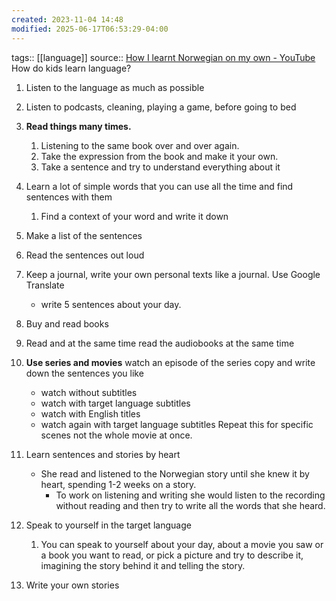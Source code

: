 ```yaml
---
created: 2023-11-04 14:48
modified: 2025-06-17T06:53:29-04:00
---
```

tags::  [[language]]
source::  [How I learnt Norwegian on my own - YouTube](https://www.youtube.com/watch?v=uWQYqcFX8JE)
How do kids learn language?
1. Listen to the language as much as possible
2. Listen to podcasts, cleaning, playing a game, before going to bed
3. **Read things many times.**
	1. Listening to the same book over and over again.
	2. Take the expression from the book and make it your own.
	3. Take a sentence and try to understand everything about it
4. Learn a lot of simple words that you can use all the time and find sentences with them
	1. Find a context of your word and write it down
5. Make a list of the sentences
6. Read the sentences out loud
7. Keep a journal, write your own personal texts like a journal. Use Google Translate
	- write 5 sentences about your day.
8. Buy and read books
9. Read and at the same time read the audiobooks at the same time
10. **Use series and movies**
	watch an episode of the series
	copy and write down the sentences you like
	- watch without subtitles
	- watch with target language subtitles
	- watch with English titles
	- watch again with target language subtitles
	Repeat this for specific scenes not the whole movie at once.
11. Learn sentences and stories by heart
	- She read and listened to the Norwegian story until she knew it by heart, spending 1-2 weeks on a story.
		- To work on listening and writing she would listen to the recording without reading and then try to write all the words that she heard.

12. Speak to yourself in the target language
	1. You can speak to yourself about your day, about a movie you saw or a book you want to read, or pick a picture and try to describe it, imagining the story behind it and telling the story.

13. Write your own stories
